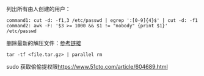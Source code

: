 列出所有由人创建的用户：
```
command1: cut -d: -f1,3 /etc/passwd | egrep ':[0-9]{4}$' | cut -d: -f1   
command2: awk -F: '$3 >= 1000 && $1 != "nobody" {print $1}' /etc/passwd   
```

删除最新的解压文件：[参考链接](https://www.commandlinefu.com/commands/view/2573/remove-all-files-previously-extracted-from-a-tar.gz-file)
```
tar -tf <file.tar.gz> | parallel rm
```

sudo 获取偷偷提权限<https://www.51cto.com/article/604689.html>
